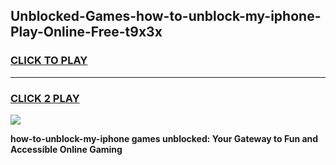 
## Unblocked-Games-how-to-unblock-my-iphone-Play-Online-Free-t9x3x
<h3>
<a href="https://premium76.site?title=how-to-unblock-my-iphone&ref=26A">CLICK TO PLAY</a></h3>
<hr>

<h3>
<a href="https://premium76.site?title=how-to-unblock-my-iphone&ref=26A">CLICK 2 PLAY</a>
  
</h3>

<a href="https://premium76.site?title=how-to-unblock-my-iphone&ref=26A"><img src="https://clearcache.store/games.png"></a>


**how-to-unblock-my-iphone games unblocked: Your Gateway to Fun and Accessible Online Gaming**
